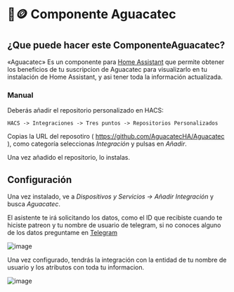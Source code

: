# 🥑🪙 Componente Aguacatec 
## ¿Que puede hacer este ComponenteAguacatec?

«Aguacatec» Es un componente para [Home Assistant](https://home-assistant.io/) que permite obtener los beneficios de tu suscripcion de Aguacatec para visualizarlo en tu instalación de Home Assistant, y asi tener toda la información actualizada.

### Manual

Deberás añadir el repositorio personalizado en HACS:

```
HACS -> Integraciones -> Tres puntos -> Repositorios Personalizados
```

Copias la URL del reposotiro ( https://github.com/AguacatecHA/Aguacatec ), como categoría seleccionas _Integración_ y pulsas en _Añadir_.

Una vez añadido el repositorio, lo instalas.

## Configuración

Una vez instalado, ve a _Dispositivos y Servicios -> Añadir Integración_ y busca _Aguacatec_.

El asistente te irá solicitando los datos, como el ID que recibiste cuando te hiciste patreon y tu nombre de usuario de telegram, si no conoces alguno de los datos preguntame en [Telegram](https://t.me/aguacatec_es)

![image](https://github.com/user-attachments/assets/a9ec08f9-5c0a-4ec2-b913-139fd3865dab)


Una vez configurado, tendrás la integración con la entidad de tu nombre de usuario y los atributos con toda tu informacion. 

![image](https://github.com/user-attachments/assets/ebd9e116-5f3e-4645-b0bf-f6ae6fb358db)
